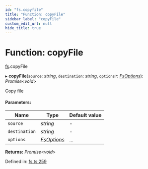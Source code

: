 ```yaml
---
id: "fs.copyfile"
title: "Function: copyFile"
sidebar_label: "copyFile"
custom_edit_url: null
hide_title: true
---
```


# Function: copyFile

[fs](../modules/fs.md).copyFile

▸ **copyFile**(`source`: *string*, `destination`: *string*, `options?`: [*FsOptions*](../interfaces/fs.fsoptions.md)): *Promise*<*void*\>

Copy file

#### Parameters:

Name | Type | Default value |
------ | ------ | ------ |
`source` | *string* | - |
`destination` | *string* | - |
`options` | [*FsOptions*](../interfaces/fs.fsoptions.md) | ... |

**Returns:** *Promise*<*void*\>

Defined in: [fs.ts:259](https://github.com/tauri-apps/tauri/blob/237b49b/cli/tauri.js/api-src/fs.ts#L259)
